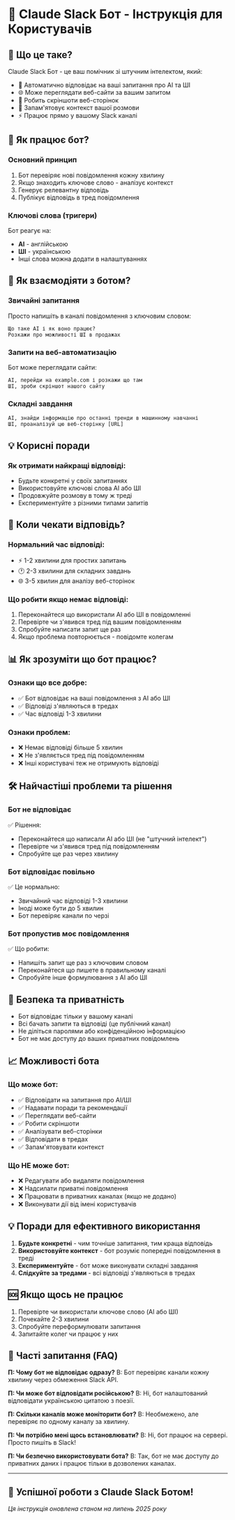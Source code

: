 # 🤖 Claude Slack Бот - Інструкція для Користувачів

## 📌 Що це таке?

Claude Slack Бот - це ваш помічник зі штучним інтелектом, який:
- 💬 Автоматично відповідає на ваші запитання про AI та ШІ
- 🌐 Може переглядати веб-сайти за вашим запитом
- 📸 Робить скріншоти веб-сторінок
- 🧠 Запам'ятовує контекст вашої розмови
- ⚡ Працює прямо у вашому Slack каналі

## 🎯 Як працює бот?

### Основний принцип
1. Бот перевіряє нові повідомлення кожну хвилину
2. Якщо знаходить ключове слово - аналізує контекст
3. Генерує релевантну відповідь
4. Публікує відповідь в тред повідомлення

### Ключові слова (тригери)
Бот реагує на:
- **AI** - англійською
- **ШІ** - українською
- Інші слова можна додати в налаштуваннях

## 💬 Як взаємодіяти з ботом?

### Звичайні запитання
Просто напишіть в каналі повідомлення з ключовим словом:
```
Що таке AI і як воно працює?
Розкажи про можливості ШІ в продажах
```

### Запити на веб-автоматизацію
Бот може переглядати сайти:
```
AI, перейди на example.com і розкажи що там
ШІ, зроби скріншот нашого сайту
```

### Складні завдання
```
AI, знайди інформацію про останні тренди в машинному навчанні
ШІ, проаналізуй цю веб-сторінку [URL]
```

## 💡 Корисні поради

### Як отримати найкращі відповіді:
- Будьте конкретні у своїх запитаннях
- Використовуйте ключові слова AI або ШІ
- Продовжуйте розмову в тому ж треді
- Експериментуйте з різними типами запитів

## 🚦 Коли чекати відповідь?

### Нормальний час відповіді:
- ⚡ 1-2 хвилини для простих запитань
- 🕐 2-3 хвилини для складних завдань
- 🌐 3-5 хвилин для аналізу веб-сторінок

### Що робити якщо немає відповіді:
1. Переконайтеся що використали AI або ШІ в повідомленні
2. Перевірте чи з'явився тред під вашим повідомленням
3. Спробуйте написати запит ще раз
4. Якщо проблема повторюється - повідомте колегам

## 📊 Як зрозуміти що бот працює?

### Ознаки що все добре:
- ✅ Бот відповідає на ваші повідомлення з AI або ШІ
- ✅ Відповіді з'являються в тредах
- ✅ Час відповіді 1-3 хвилини

### Ознаки проблем:
- ❌ Немає відповіді більше 5 хвилин
- ❌ Не з'являється тред під повідомленням
- ❌ Інші користувачі теж не отримують відповіді

## 🛠 Найчастіші проблеми та рішення

### Бот не відповідає
✅ Рішення:
- Переконайтеся що написали AI або ШІ (не "штучний інтелект")
- Перевірте чи з'явився тред під повідомленням
- Спробуйте ще раз через хвилину

### Бот відповідає повільно
✅ Це нормально:
- Звичайний час відповіді 1-3 хвилини
- Іноді може бути до 5 хвилин
- Бот перевіряє канали по черзі

### Бот пропустив моє повідомлення
✅ Що робити:
- Напишіть запит ще раз з ключовим словом
- Переконайтеся що пишете в правильному каналі
- Спробуйте інше формулювання з AI або ШІ

## 🔐 Безпека та приватність

- Бот відповідає тільки у вашому каналі
- Всі бачать запити та відповіді (це публічний канал)
- Не діліться паролями або конфіденційною інформацією
- Бот не має доступу до ваших приватних повідомлень

## 📈 Можливості бота

### Що може бот:
- ✅ Відповідати на запитання про AI/ШІ
- ✅ Надавати поради та рекомендації
- ✅ Переглядати веб-сайти
- ✅ Робити скріншоти
- ✅ Аналізувати веб-сторінки
- ✅ Відповідати в тредах
- ✅ Запам'ятовувати контекст

### Що НЕ може бот:
- ❌ Редагувати або видаляти повідомлення
- ❌ Надсилати приватні повідомлення
- ❌ Працювати в приватних каналах (якщо не додано)
- ❌ Виконувати дії від імені користувачів

## 💡 Поради для ефективного використання

1. **Будьте конкретні** - чим точніше запитання, тим краща відповідь
2. **Використовуйте контекст** - бот розуміє попередні повідомлення в треді
3. **Експериментуйте** - бот може виконувати складні завдання
4. **Слідкуйте за тредами** - всі відповіді з'являються в тредах

## 🆘 Якщо щось не працює

1. Перевірте чи використали ключове слово (AI або ШІ)
2. Почекайте 2-3 хвилини
3. Спробуйте переформулювати запитання
4. Запитайте колег чи працює у них

## 📝 Часті запитання (FAQ)

**П: Чому бот не відповідає одразу?**
В: Бот перевіряє канали кожну хвилину через обмеження Slack API.

**П: Чи може бот відповідати російською?**
В: Ні, бот налаштований відповідати українською цитатою з поезії.

**П: Скільки каналів може моніторити бот?**
В: Необмежено, але перевіряє по одному каналу за хвилину.

**П: Чи потрібно мені щось встановлювати?**
В: Ні, бот працює на сервері. Просто пишіть в Slack!

**П: Чи безпечно використовувати бота?**
В: Так, бот не має доступу до приватних даних і працює тільки в дозволених каналах.

---

## 🎉 Успішної роботи з Claude Slack Ботом!

*Ця інструкція оновлена станом на липень 2025 року*